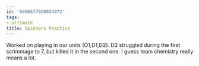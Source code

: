 ```yaml
---
id: '6696677928024872'
tags:
- ultimate
title: Spinners Practice
---
```


Worked on playing in our units (O1,D1,D2). D2 struggled during the first scrimmage to 7, but killed it in the second one. I guess team chemistry really means a lot.
